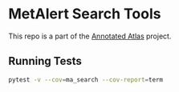# MetAlert Search Tools

This repo is a part of the [Annotated Atlas](https://github.com/metno/AnnotatedAtlas) project.

## Running Tests

```bash
pytest -v --cov=ma_search --cov-report=term
```
